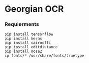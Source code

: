 # Georgian OCR

### Requierments

    pip install tensorflow
    pip install keras
    pip install cairocffi
    pip install editdistance
    pip install nose2
    cp fonts/* /usr/share/fonts/truetype

